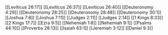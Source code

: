 [[Leviticus 26:17]]
[[Leviticus 26:37]]
[[Leviticus 26:40]]
[[Deuteronomy 4:29]]
[[Deuteronomy 28:25]]
[[Deuteronomy 28:48]]
[[Deuteronomy 30:1]]
[[Joshua 7:8]]
[[Joshua 7:11]]
[[Judges 2:11]]
[[Judges 2:14]]
[[1 Kings 8:33]]
[[2 Kings 17:7]]
[[Ezra 9:5]]
[[Nehemiah 1:8]]
[[Nehemiah 9:1]]
[[Psalms 44:10]]
[[Proverbs 28:13]]
[[Isaiah 63:1]]
[[Jeremiah 3:12]]
[[Daniel 9:3]]
